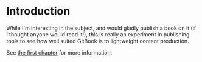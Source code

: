 # Introduction

While I'm interesting in the subject, and would gladly publish a book on it \(if i thought anyone would read it!\), this is really an experiment in publishing tools to see how well suited GitBook is to lightweight content production.

See [the first chapter](/chapter1.md) for more information. 

